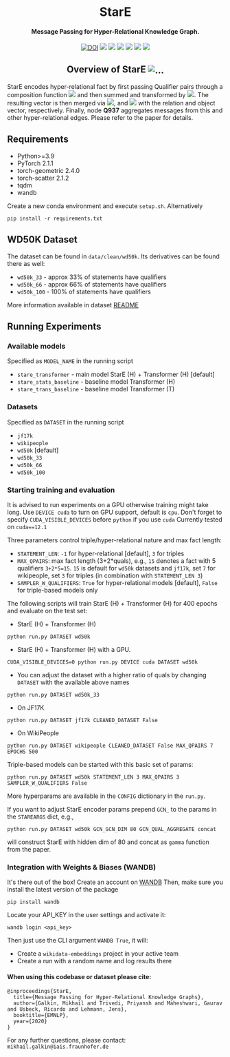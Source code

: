 
<h1 align="center">
  StarE
</h1>

<h4 align="center">Message Passing for Hyper-Relational Knowledge Graph.</h4>


<p align="center">
<a href="https://doi.org/10.5281/zenodo.4036498"><img src="https://zenodo.org/badge/DOI/10.5281/zenodo.4036498.svg" alt="DOI"></a>
<a href="https://github.com/migalkin/StarE/blob/master/LICENSE">
    <img src="https://img.shields.io/badge/License-MIT-blue.svg"></a>
<a href="https://www.aclweb.org/anthology/2020.emnlp-main.596/"><img src="http://img.shields.io/badge/Paper-PDF-red.svg"></a>
  <a href="https://slideslive.com/38939108/message-passing-for-hyperrelational-knowledge-graphs"><img src="https://img.shields.io/badge/Slideslive-talk-black"></a>
<a href="https://medium.com/@mgalkin/representation-learning-on-rdf-and-lpg-knowledge-graphs-6a92f2660241"><img src="https://img.shields.io/badge/Blog-Medium-03a87c"></a>
<a href="https://wandb.ai/lilbert/wikidata-embeddings/reports/Report-StarE--VmlldzoyNDQzNjk?accessToken=ei25xjzbyvv3d4k87lu3tdi0cruzmjo3qzt446kdl7wagnqdam60sdhrecvqrees">
    <img src="https://img.shields.io/badge/Report-wandb-ffbf00"></a>
<a href="https://paperswithcode.com/sota/link-prediction-on-wd50k?p=message-passing-for-hyper-relational">
    <img src="https://img.shields.io/endpoint.svg?url=https://paperswithcode.com/badge/message-passing-for-hyper-relational/link-prediction-on-wd50k"></a>
</p>



<h2 align="center">
  Overview of StarE
  <img align="center"  src="./architecture.png" alt="...">
</h2>

StarE encodes hyper-relational fact by first passing Qualifier pairs through a composition function <img src="https://render.githubusercontent.com/render/math?math=\phi_q"> and then summed and transformed by <img src="https://render.githubusercontent.com/render/math?math=\mathbf{W}_q">.
 The resulting vector is then merged via <img src="https://render.githubusercontent.com/render/math?math=\gamma">, and <img src="https://render.githubusercontent.com/render/math?math=\phi_r"> with the relation and object vector, respectively. Finally, node **Q937** aggregates messages from this and other hyper-relational edges. Please refer to the paper for details.

## Requirements
* Python>=3.9
* PyTorch 2.1.1
* torch-geometric 2.4.0
* torch-scatter 2.1.2
* tqdm
* wandb

Create a new conda environment and execute `setup.sh`.
Alternatively
```
pip install -r requirements.txt
```

## WD50K Dataset
The dataset can be found in `data/clean/wd50k`.
Its derivatives can be found there as well:
* `wd50k_33` - approx 33% of statements have qualifiers
* `wd50k_66` - approx 66% of statements have qualifiers
* `wd50k_100` - 100% of statements have qualifiers

More information available in dataset [README](https://github.com/migalkin/StarE/blob/master/data/clean/README.md)
## Running Experiments

### Available models
Specified as `MODEL_NAME` in the running script
* `stare_transformer` - main model StarE (H) + Transformer (H) [default]
* `stare_stats_baseline` - baseline model Transformer (H)
* `stare_trans_baseline` - baseline model Transformer (T)

### Datasets
Specified as `DATASET` in the running script
* `jf17k`
* `wikipeople`
* `wd50k` [default]
* `wd50k_33` 
* `wd50k_66`
* `wd50k_100`

### Starting training and evaluation
It is advised to run experiments on a GPU otherwise training might take long.
Use `DEVICE cuda` to turn on GPU support, default is `cpu`.
Don't forget to specify `CUDA_VISIBLE_DEVICES` before `python` if you use `cuda`
Currently tested on `cuda==12.1`

Three parameters control triple/hyper-relational nature and max fact length:
* `STATEMENT_LEN`: `-1` for hyper-relational [default], `3` for triples
* `MAX_QPAIRS`: max fact length (3+2*quals), e.g., `15` denotes a fact with 5 qualifiers `3+2*5=15`.
`15` is default for `wd50k` datasets and `jf17k`, set `7` for wikipeople, set `3` for triples (in combination with `STATEMENT_LEN 3`) 
* `SAMPLER_W_QUALIFIERS`: `True` for hyper-relational models [default], `False` for triple-based models only 

The following scripts will train StarE (H) + Transformer (H) for 400 epochs and evaluate on the test set:

* StarE (H) + Transformer (H)
```
python run.py DATASET wd50k
```  
* StarE (H) + Transformer (H) with a GPU.
```
CUDA_VISIBLE_DEVICES=0 python run.py DEVICE cuda DATASET wd50k
``` 
*  You can adjust the dataset with a higher ratio of quals by changing `DATASET` with the available above names
```
python run.py DATASET wd50k_33
```
* On JF17K
```
python run.py DATASET jf17k CLEANED_DATASET False
```
* On WikiPeople
```
python run.py DATASET wikipeople CLEANED_DATASET False MAX_QPAIRS 7 EPOCHS 500
```

Triple-based models can be started with this basic set of params:
```
python run.py DATASET wd50k STATEMENT_LEN 3 MAX_QPAIRS 3 SAMPLER_W_QUALIFIERS False
```

More hyperparams are available in the `CONFIG` dictionary in the `run.py`.

If you want to adjust StarE encoder params prepend `GCN_` to the params in the `STAREARGS` dict, e.g., 
```
python run.py DATASET wd50k GCN_GCN_DIM 80 GCN_QUAL_AGGREGATE concat
```
will construct StarE with hidden dim of 80 and concat as `gamma` function from the paper.

### Integration with Weights & Biases (WANDB)

It's there out of the box! Create an account on [WANDB](https://wandb.ai)
Then, make sure you install the latest version of the package
```
pip install wandb
```

Locate your API_KEY in the user settings and activate it:
```
wandb login <api_key>
```

Then just use the CLI argument `WANDB True`, it will:
* Create a `wikidata-embeddings` project in your active team
* Create a run with a random name and log results there


#### When using this codebase or dataset please cite:

```
@inproceedings{StarE,
  title={Message Passing for Hyper-Relational Knowledge Graphs},
  author={Galkin, Mikhail and Trivedi, Priyansh and Maheshwari, Gaurav and Usbeck, Ricardo and Lehmann, Jens},
  booktitle={EMNLP},
  year={2020}
}
```

For any further questions, please contact:  ```mikhail.galkin@iais.fraunhofer.de```
